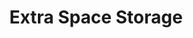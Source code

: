---
title: "Extra Space Storage"
url: /kissimmee/extra-space-storage-east-osceola-parkway/
shop: storage rental
---